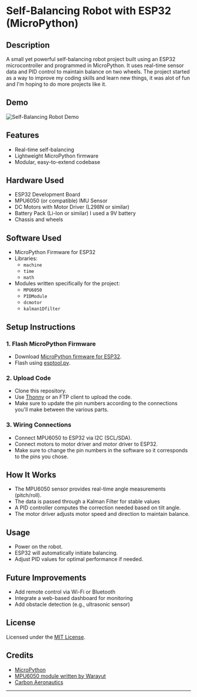# Self-Balancing Robot with ESP32 (MicroPython)

## Description
A small yet powerful self-balancing robot project built using an ESP32 microcontroller and programmed in MicroPython. It uses real-time sensor data and PID control to maintain balance on two wheels.
The project started as a way to improve my coding skills and learn new things, it was alot of fun and I'm hoping to do more projects like it.

## Demo

![Self-Balancing Robot Demo](Videos/demo.gif)

## Features
- Real-time self-balancing
- Lightweight MicroPython firmware
- Modular, easy-to-extend codebase

## Hardware Used
- ESP32 Development Board
- MPU6050 (or compatible) IMU Sensor
- DC Motors with Motor Driver (L298N or similar)
- Battery Pack (Li-Ion or similar) I used a 9V battery
- Chassis and wheels

## Software Used
- MicroPython Firmware for ESP32
- Libraries:
  - `machine`
  - `time`
  - `math`
- Modules written specifically for the project:
  - `MPU6050`
  - `PIDModule`
  - `dcmotor`
  - `kalman1Dfilter`


## Setup Instructions

### 1. Flash MicroPython Firmware
- Download [MicroPython firmware for ESP32](https://micropython.org/download/esp32/).
- Flash using [esptool.py](https://github.com/espressif/esptool).

### 2. Upload Code
- Clone this repository.
- Use [Thonny](https://thonny.org) or an FTP client to upload the code.
- Make sure to update the pin numbers according to the connections you'll make between the various parts.

### 3. Wiring Connections
- Connect MPU6050 to ESP32 via I2C (SCL/SDA).
- Connect motors to motor driver and motor driver to ESP32.
- Make sure to change the pin numbers in the software so it corresponds to the pins you chose.

## How It Works
- The MPU6050 sensor provides real-time angle measurements (pitch/roll).
- The data is passed through a Kalman Filter for stable values
- A PID controller computes the correction needed based on tilt angle.
- The motor driver adjusts motor speed and direction to maintain balance.


## Usage
- Power on the robot.
- ESP32 will automatically initiate balancing.
- Adjust PID values for optimal performance if needed.

## Future Improvements
- Add remote control via Wi-Fi or Bluetooth
- Integrate a web-based dashboard for monitoring
- Add obstacle detection (e.g., ultrasonic sensor)

## License
Licensed under the [MIT License](LICENSE).

## Credits
- [MicroPython](https://micropython.org/)
- [MPU6050 module written by Warayut](https://github.com/Lezgend/MPU6050-MicroPython/tree/main)
- [Carbon Aeronautics](https://github.com/CarbonAeronautics?tab=repositories)

---
